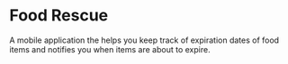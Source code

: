 Food Rescue
===========

A mobile application the helps you keep track of expiration dates of food items and notifies you when items are about to expire.
